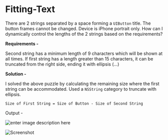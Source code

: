 Fitting-Text
=======

There are 2 strings separated by a space forming a `UIButton` title. The button frames cannot be changed. Device is iPhone portrait only. How can I dynamically control the lengths of the 2 strings based on the requirements? 

**Requirements -**

Second string has a minimum length of 9 characters which will be shown at all times. 
If first string has a length greater than 15 characters, it can be truncated from the right side, ending it with ellipsis (...) 


**Solution -**

I solved the above puzzle by calculating the remaining size where the first string can be accommodated. Used a `NSString` category to truncate with ellipsis. 

`Size of First String = Size of Button - Size of Second String`

Output - 

![enter image description here][1]


  [1]: http://i.stack.imgur.com/Joq8r.png

  
![Screenshot](http://i.imgur.com/56v7cRg.png)
